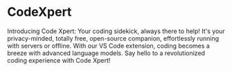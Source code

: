 # CodeXpert
Introducing Code Xpert: Your coding sidekick, always there to help! It's your privacy-minded, totally free, open-source companion, effortlessly running with servers or offline. With our VS Code extension, coding becomes a breeze with advanced language models. Say hello to a revolutionized coding experience with Code Xpert!
